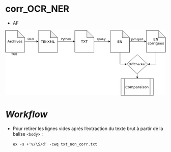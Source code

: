 # corr_OCR_NER

- AF

 ![img](img/workflow_corr_ocr_ren.jpg) 

# *Workflow*





- Pour retirer les lignes vides après l’extraction du texte brut à partir de la balise `<body>` :

  `ex -s +'v/\S/d' -cwq txt_non_corr.txt`

